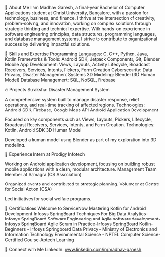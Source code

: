 👋 About Me
I am Madhav Ganesh, a final-year Bachelor of Computer Applications student at Christ University, Bangalore, with a passion for technology, business, and finance. I thrive at the intersection of creativity, problem-solving, and innovation, working on complex solutions through strategic thinking and technical expertise.
With hands-on experience in software engineering principles, data structures, programming languages, and database management systems, I strive to contribute to organizational success by delivering impactful solutions.

🌟 Skills and Expertise
Programming Languages: C, C++, Python, Java, Kotlin
Frameworks & Tools: Android SDK, Jetpack Components, Git, Blender
Mobile App Development: Views, Layouts, Activity Lifecycle, Broadcast Receivers, Services, Intents, Pickers, Form Creation
Cybersecurity: Data Privacy, Disaster Management Systems
3D Modeling: Blender (3D Human Model)
Database Management: SQL, NoSQL, Firebase


🔥 Projects
Suraksha: Disaster Management System

A comprehensive system built to manage disaster response, relief operations, and real-time tracking of affected regions.
Technologies: Android SDK, Firebase, Google Maps API
Android Application Development

Focused on key components such as Views, Layouts, Pickers, Lifecycle, Broadcast Receivers, Services, Intents, and Form Creation.
Technologies: Kotlin, Android SDK
3D Human Model

Developed a human model using Blender as part of my exploration into 3D modeling.

💼 Experience
Intern at Prodigy Infotech

Working on Android application development, focusing on building robust mobile applications with a clean, modular architecture.
Management Team Member at Samagra (CS Association)

Organized events and contributed to strategic planning.
Volunteer at Centre for Social Action (CSA)

Led initiatives for social welfare programs.

📜 Certifications
Welcome to ServiceNow
Mastering Kotlin for Android Development-Infosys SpringBoard
Techniques For Big Data Analytics-Infosys SpringBoard
Software Engineering and Agile software development-Infosys SpringBoard
 Agile Scrum in Practice-Infosys SpringBoard
Kotlin-Beginners - Infosys Springboard
Data Privacy - Ministry of Electronics and Information Technology
Environmental Science - NPTEL
Computer Science-Certified Course-Aptech Learning

🔗 Connect with Me
LinkedIn: www.linkedin.com/in/madhav-ganesh

